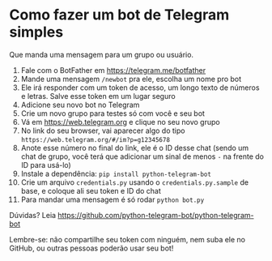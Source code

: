 # Como fazer um bot de Telegram simples

Que manda uma mensagem para um grupo ou usuário.

1. Fale com o BotFather em https://telegram.me/botfather
2. Mande uma mensagem `/newbot` pra ele, escolha um nome pro bot
3. Ele irá responder com um token de acesso, um longo texto de números e letras. Salve esse token em um lugar seguro
4. Adicione seu novo bot no Telegram
5. Crie um novo grupo para testes só com você e seu bot
6. Vá em https://web.telegram.org e clique no seu novo grupo
7. No link do seu browser, vai aparecer algo do tipo `https://web.telegram.org/#/im?p=g12345678`
8. Anote esse número no final do link, ele é o ID desse chat (sendo um chat de grupo, você terá que adicionar um sinal de menos `-` na frente do ID para usá-lo)
9. Instale a dependência: `pip install python-telegram-bot`
10. Crie um arquivo `credentials.py` usando o `credentials.py.sample` de base, e coloque ali seu token e ID do chat
11. Para mandar uma mensagem é só rodar `python bot.py`

Dúvidas? Leia https://github.com/python-telegram-bot/python-telegram-bot

Lembre-se: não compartilhe seu token com ninguém, nem suba ele no GitHub, ou outras pessoas poderão usar seu bot!